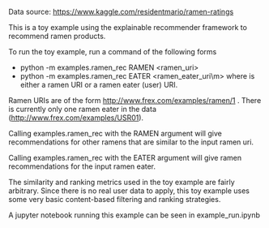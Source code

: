 Data source: https://www.kaggle.com/residentmario/ramen-ratings

This is a toy example using the explainable recommender framework to recommend ramen products.

To run the toy example, run a command of the following forms
- python -m examples.ramen_rec RAMEN \<ramen_uri\>
- python -m examples.ramen_rec EATER \<ramen_eater_uri\m>
where <uri> is either a ramen URI or a ramen eater (user) URI.

Ramen URIs are of the form http://www.frex.com/examples/ramen/1 . There is currently only one ramen eater in the data (http://www.frex.com/examples/USR01).

Calling examples.ramen_rec with the RAMEN argument will give recommendations for other ramens that are similar to the input ramen uri.

Calling examples.ramen_rec with the EATER argument will give ramen recommendations for the input ramen eater. 

The similarity and ranking metrics used in the toy example are fairly arbitrary. Since there is no real user data to apply, this toy example uses some very basic content-based filtering and ranking strategies. 

A jupyter notebook running this example can be seen in example_run.ipynb